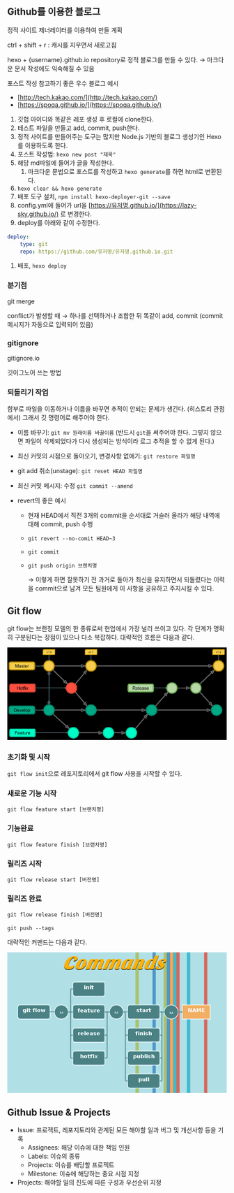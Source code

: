 ## Github를 이용한 블로그

정적 사이트 제너레이터를 이용하여 만들 계획

ctrl + shift + r : 캐시를 지우면서 새로고침

hexo + {username}.github.io repository로 정적 블로그를 만들 수 있다. → 마크다운 문서 작성에도 익숙해질 수 있음

포스트 작성 참고하기 좋은 우수 블로그 예시

- [http://tech.kakao.com/](http://tech.kakao.com/)
- [https://spoqa.github.io/](https://spoqa.github.io/)

1. 깃헙 아이디와 똑같은 레포 생성 후 로컬에 clone한다.
2. 테스트 파일을 만들고 add, commit, push한다.
3. 정적 사이트를 만들어주는 도구는 많지만 Node.js 기반의 블로그 생성기인 Hexo를 이용하도록 한다.
4. 포스트 작성법: `hexo new post "제목"`
5. 해당 md파일에 들어가 글을 작성한다.
   1. 마크다운 문법으로 포스트를 작성하고 `hexo generate`를 하면 html로 변환된다.
6. `hexo clear && hexo generate`
7. 배포 도구 설치, `npm install hexo-deployer-git --save`
8. config.yml에 들어가 url을 [https://유저명.github.io/](https://lazy-sky.github.io/) 로 변경한다.
9. deploy를 아래와 같이 수정한다.

```yaml
deploy:
	type: git
	repo: https://github.com/유저명/유저명.github.io.git
```

1. 배포, `hexo deploy`

### 분기점

git merge

conflict가 발생할 때 → 하나를 선택하거나 조합한 뒤 똑같이 add, commit (commit 메시지가 자동으로 입력되어 있음)

### gitignore

gitignore.io

깃이그노어 쓰는 방법

### 되돌리기 작업

함부로 파일을 이동하거나 이름을 바꾸면 추적이 안되는 문제가 생긴다. (히스토리 관점에서) 그래서 깃 명령어로 해주어야 한다.

- 이름 바꾸기: `git mv 원래이름 바꿀이름` (반드시 `git`을 써주어야 한다. 그렇지 않으면 파일이 삭제되었다가 다시 생성되는 방식이라 로그 추적을 할 수 없게 된다.)
- 최신 커밋의 시점으로 돌아오기, 변경사항 없애기: `git restore 파일명`
- git add 취소(unstage): `git reset HEAD 파일명`
- 최신 커밋 메시지: 수정 `git commit --amend`
- revert의 좋은 예시

  - 현재 HEAD에서 직전 3개의 commit을 순서대로 거슬러 올라가 해당 내역에 대해 commit, push 수행
  - `git revert --no-comit HEAD~3`
  - `git commit`
  - `git push origin 브랜치명`

    → 이렇게 하면 잘못하기 전 과거로 돌아가 최신을 유지하면서 되돌렸다는 이력을 commit으로 남겨 모든 팀원에게 이 사항을 공유하고 주지시킬 수 있다.

## Git flow

git flow는 브랜칭 모델의 한 종류로써 현업에서 가장 널리 쓰이고 있다. 각 단계가 명확히 구분된다는 장점이 있으나 다소 복잡하다. 대략적인 흐름은 다음과 같다.

![Git flow의 대략적인 흐름](../img/gitflow.png)

### 초기화 및 시작

`git flow init`으로 레포지토리에서 git flow 사용을 시작할 수 있다.

### 새로운 기능 시작

`git flow feature start [브랜치명]`

### 기능완료

`git flow feature finish [브랜치명]`

### 릴리즈 시작

`git flow release start [버전명]`

### 릴리즈 완료

`git flow release finish [버전명]`

`git push --tags`

대략적인 커맨드는 다음과 같다.

![Git flow 커맨드](../img/flowcommand.png)

## Github Issue & Projects

- Issue: 프로젝트, 레포지토리와 관계된 모든 해야할 일과 버그 및 개선사항 등을 기록
  - Assignees: 해당 이슈에 대한 책임 인원
  - Labels: 이슈의 종류
  - Projects: 이슈를 배당할 프로젝트
  - Milestone: 이슈에 해당하는 중요 시점 지정
- Projects: 해야할 일의 진도에 따른 구성과 우선순위 지정

